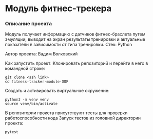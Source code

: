 # Модуль фитнес-трекера
### Описание проекта
Модуль получает информацию с датчиков фитнес-браслета путем эмуляции, выводит на экран результаты тренировки и актуальные показатели в зависимости от типа тренировки.
Стек: Python

Автор проекта: Вадим Волковский

Как запустить проект:
Клонировать репозиторий и перейти в него в командной строке:

```
git clone <ssh link>
cd fitness-tracker-module-OOP
```

Cоздать и активировать виртуальное окружение:

```
python3 -m venv venv
source venv/bin/activate
```

В репозитории прокета присутствуют тесты для проверки работоспособности кода
Запуск тестов из головной директории проекта:
```
pytest
```
